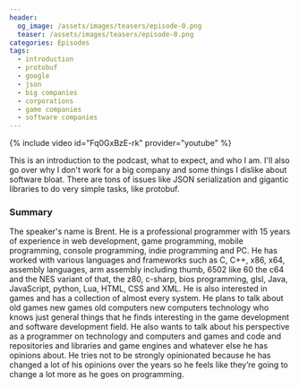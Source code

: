 ```yaml
---
header:
  og_image: /assets/images/teasers/episode-0.png
  teaser: /assets/images/teasers/episode-0.png
categories: Episodes
tags:
  - introduction
  - protobuf
  - google
  - json
  - big companies
  - corporations
  - game companies
  - software companies
---
```


{% include video id="Fq0GxBzE-rk" provider="youtube" %}

This is an introduction to the podcast, what to expect, and who I am. I'll also go over why I don't work for a big company and some things I dislike about software bloat. There are tons of issues like JSON serialization and gigantic libraries to do very simple tasks, like protobuf.

### Summary
The speaker's name is Brent. He is a professional programmer with 15 years of experience in web development, game programming, mobile programming, console programming, indie programming and PC. He has worked with various languages and frameworks such as C, C++, x86, x64, assembly languages, arm assembly including thumb, 6502 like 60 the c64 and the NES variant of that, the z80, c-sharp, bios programming, glsl, Java, JavaScript, python, Lua, HTML, CSS and XML. He is also interested in games and has a collection of almost every system. He plans to talk about old games new games old computers new computers technology who knows just general things that he finds interesting in the game development and software development field. He also wants to talk about his perspective as a programmer on technology and computers and games and code and repositories and libraries and game engines and whatever else he has opinions about. He tries not to be strongly opinionated because he has changed a lot of his opinions over the years so he feels like they’re going to change a lot more as he goes on programming.
